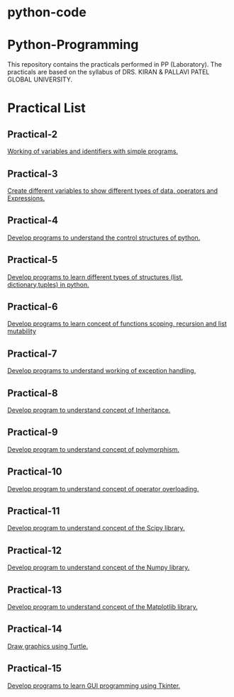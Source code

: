 # python-code
# Python-Programming
This repository contains the practicals performed in PP (Laboratory). The practicals are based on the syllabus of DRS. KIRAN &amp; PALLAVI PATEL GLOBAL UNIVERSITY.

<h1>Practical List</h1>
<h2>Practical-2</h2>

[Working of variables and identifiers with simple programs.](02/02.py)

<h2>Practical-3</h2>

[Create different variables to show different types of data, operators and Expressions.](03/03.py)

<h2>Practical-4</h2>

[Develop programs to understand the control structures of python.](04/04.py)

<h2>Practical-5</h2>

[Develop programs to learn different types of structures (list, dictionary,tuples) in python.](05/05.py)

<h2>Practical-6</h2>

[Develop programs to learn concept of functions scoping, recursion and list mutability](06/06.py)


<h2>Practical-7</h2>

[Develop programs to understand working of exception handling.](07/07.py)

<h2>Practical-8</h2>

[Develop program to understand concept of Inheritance.](08/08.py)

<h2>Practical-9</h2>

[Develop program to understand concept of polymorphism.](09/09.py)

<h2>Practical-10</h2>

[Develop program to understand concept of operator overloading.](10/10.py)

<h2>Practical-11</h2>

[Develop program to understand concept of the Scipy library.](11/)

<h2>Practical-12</h2>

[Develop program to understand concept of the Numpy library.](12/)

<h2>Practical-13</h2>

[Develop program to understand concept of the Matplotlib library.](13/)

<h2>Practical-14</h2>

[Draw graphics using Turtle.](14/14.py)

<h2>Practical-15</h2>

[Develop programs to learn GUI programming using Tkinter.](15/15.py)
